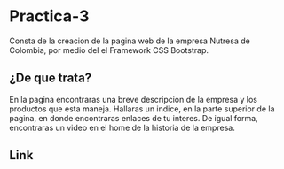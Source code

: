# Practica-3

Consta de la creacion de la pagina web de la empresa Nutresa de Colombia, por medio del el Framework CSS Bootstrap.


## ¿De que trata?
En la pagina encontraras una breve descripcion de la empresa y los productos que esta maneja.
Hallaras un indice, en la parte superior de la pagina, en donde encontraras enlaces de tu interes.
De igual forma, encontraras un video en el home de la historia de la empresa.

## Link
